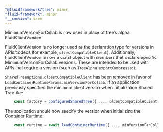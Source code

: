 ```yaml
---
"@fluidframework/tree": minor
"fluid-framework": minor
"__section": tree
---
```

MinimumVersionForCollab is now used in place of tree's alpha FluidClientVersion

FluidClientVersion is no longer used as the declaration type for versions in APIs/codecs (for example, `oldestCompatibleClient`).
Additionally, FluidClientVersion is now a const object with members that declare specific MinimumVersionForCollab versions.
These are intended to be used with APIs that require a version (such as `TreeAlpha.exportCompressed`).

`SharedTreeOptions.oldestCompatibleClient` has been removed in favor of `LoadContainerRuntimeParams.minVersionForCollab`.
If an application previously specified the minimum client version when initialization Shared Tree like:

```ts
    const factory = configuredSharedTree({ ..., oldestCompatibleClient: "2.1.3" });
```

The application should now specify the version when initializing the Container Runtime:

```ts
    const runtime = await loadContainerRuntime({ ..., minVersionForCollab: "2.1.3" });
```
